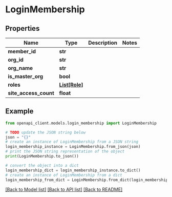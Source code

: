 # LoginMembership


## Properties

Name | Type | Description | Notes
------------ | ------------- | ------------- | -------------
**member_id** | **str** |  | 
**org_id** | **str** |  | 
**org_name** | **str** |  | 
**is_master_org** | **bool** |  | 
**roles** | [**List[Role]**](Role.md) |  | 
**site_access_count** | **float** |  | 

## Example

```python
from openapi_client.models.login_membership import LoginMembership

# TODO update the JSON string below
json = "{}"
# create an instance of LoginMembership from a JSON string
login_membership_instance = LoginMembership.from_json(json)
# print the JSON string representation of the object
print(LoginMembership.to_json())

# convert the object into a dict
login_membership_dict = login_membership_instance.to_dict()
# create an instance of LoginMembership from a dict
login_membership_from_dict = LoginMembership.from_dict(login_membership_dict)
```
[[Back to Model list]](../README.md#documentation-for-models) [[Back to API list]](../README.md#documentation-for-api-endpoints) [[Back to README]](../README.md)


